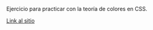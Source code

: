 Ejercicio para practicar con la teoría de colores en CSS.

[Link al sitio](https://dbsantiago.github.io/Codecademy/FrontEndEngineer/19-journeyPage/index.html)